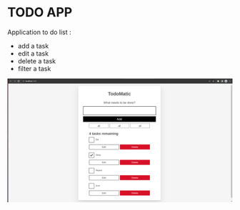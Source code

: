 # TODO APP 

Application to do list :

- add a task
- edit a task
- delete a task
- filter a task

![react-todo](src/images/todoM.png)